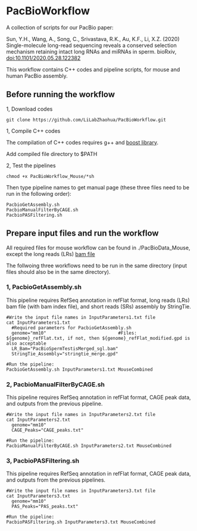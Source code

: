 # PacBioWorkflow
A collection of scripts for our PacBio paper:

Sun, Y.H., Wang, A., Song, C., Srivastava, R.K., Au, K.F., Li, X.Z. (2020) Single-molecule long-read sequencing reveals a conserved selection mechanism retaining intact long RNAs and miRNAs in sperm. bioRxiv, [doi:10.1101/2020.05.28.122382](https://www.biorxiv.org/content/10.1101/2020.05.28.122382v1)

This workflow contains C++ codes and pipeline scripts, for mouse and human PacBio assembly.

## Before running the workflow

1, Download codes

```
git clone https://github.com/LiLabZhaohua/PacBioWorkflow.git
```

1, Compile C++ codes

The compilation of C++ codes requires g++ and [boost library](https://www.boost.org/).

Add compiled file directory to $PATH

2, Test the pipelines

```
chmod +x PacBioWorkflow_Mouse/*sh
```

Then type pipeline names to get manual page (these three files need to be run in the following order):

```
PacbioGetAssembly.sh
PacbioManualFilterByCAGE.sh
PacbioPASFiltering.sh
```

## Prepare input files and run the workflow

All required files for mouse workflow can be found in ./PacBioData_Mouse, except the long reads (LRs) [bam file]()

The follwoing three workflows need to be run in the same directory (input files should also be in the same directory).

### 1, PacbioGetAssembly.sh

This pipeline requires RefSeq annotation in refFlat format, long reads (LRs) bam file (with bam index file), and short reads (SRs) assembly by StringTie.

```
#Write the input file names in InputParameters1.txt file
cat InputParameters1.txt
  #Required parameters for PacbioGetAssembly.sh
  genome="mm10"                           #Files: ${genome}_refFlat.txt, if not, then ${genome}_refFlat_modified.gpd is also acceptable
  LR_Bam="PacBioSpermTestisMerged_sgl.bam"
  StringTie_Assembly="stringtie_merge.gpd"

#Run the pipeline:
PacbioGetAssembly.sh InputParameters1.txt MouseCombined
```

### 2, PacbioManualFilterByCAGE.sh

This pipeline requires RefSeq annotation in refFlat format, CAGE peak data, and outputs from the previous pipeline.

```
#Write the input file names in InputParameters2.txt file
cat InputParameters2.txt
  genome="mm10"
  CAGE_Peaks="CAGE_peaks.txt"

#Run the pipeline:
PacbioManualFilterByCAGE.sh InputParameters2.txt MouseCombined
```

### 3, PacbioPASFiltering.sh

This pipeline requires RefSeq annotation in refFlat format, CAGE peak data, and outputs from the previous pipelines.

```
#Write the input file names in InputParameters3.txt file
cat InputParameters3.txt
  genome="mm10"
  PAS_Peaks="PAS_peaks.txt"
  
#Run the pipeline:
PacbioPASFiltering.sh InputParameters3.txt MouseCombined
```
